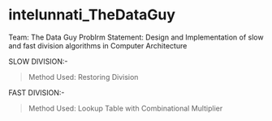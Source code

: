 # intelunnati_TheDataGuy
Team: The Data Guy
Problrm Statement: Design and Implementation of slow and fast division algorithms in Computer Architecture

SLOW DIVISION:-
>Method Used: Restoring Division

FAST DIVISION:-
>Method Used: Lookup Table with Combinational Multiplier
